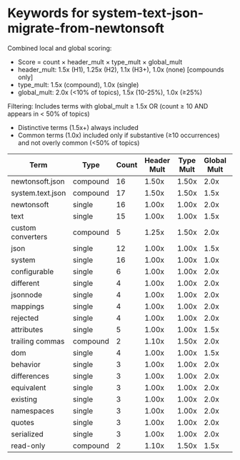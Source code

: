 # Keywords for system-text-json-migrate-from-newtonsoft

Combined local and global scoring:
- Score = count × header_mult × type_mult × global_mult
- header_mult: 1.5x (H1), 1.25x (H2), 1.1x (H3+), 1.0x (none) [compounds only]
- type_mult: 1.5x (compound), 1.0x (single)
- global_mult: 2.0x (<10% of topics), 1.5x (10-25%), 1.0x (≥25%)

Filtering: Includes terms with global_mult ≥ 1.5x OR (count ≥ 10 AND appears in < 50% of topics)
- Distinctive terms (1.5x+) always included
- Common terms (1.0x) included only if substantive (≥10 occurrences) and not overly common (<50% of topics)

| Term | Type | Count | Header Mult | Type Mult | Global Mult | Score |
|------|------|-------|-------------|-----------|-------------|-------|
| newtonsoft.json | compound | 16 | 1.50x | 1.50x | 2.0x | 72.000 |
| system.text.json | compound | 17 | 1.50x | 1.50x | 1.5x | 57.375 |
| newtonsoft | single | 16 | 1.00x | 1.00x | 2.0x | 32.000 |
| text | single | 15 | 1.00x | 1.00x | 1.5x | 22.500 |
| custom converters | compound | 5 | 1.25x | 1.50x | 2.0x | 18.750 |
| json | single | 12 | 1.00x | 1.00x | 1.5x | 18.000 |
| system | single | 16 | 1.00x | 1.00x | 1.0x | 16.000 |
| configurable | single | 6 | 1.00x | 1.00x | 2.0x | 12.000 |
| different | single | 4 | 1.00x | 1.00x | 2.0x | 8.000 |
| jsonnode | single | 4 | 1.00x | 1.00x | 2.0x | 8.000 |
| mappings | single | 4 | 1.00x | 1.00x | 2.0x | 8.000 |
| rejected | single | 4 | 1.00x | 1.00x | 2.0x | 8.000 |
| attributes | single | 5 | 1.00x | 1.00x | 1.5x | 7.500 |
| trailing commas | compound | 2 | 1.10x | 1.50x | 2.0x | 6.600 |
| dom | single | 4 | 1.00x | 1.00x | 1.5x | 6.000 |
| behavior | single | 3 | 1.00x | 1.00x | 2.0x | 6.000 |
| differences | single | 3 | 1.00x | 1.00x | 2.0x | 6.000 |
| equivalent | single | 3 | 1.00x | 1.00x | 2.0x | 6.000 |
| existing | single | 3 | 1.00x | 1.00x | 2.0x | 6.000 |
| namespaces | single | 3 | 1.00x | 1.00x | 2.0x | 6.000 |
| quotes | single | 3 | 1.00x | 1.00x | 2.0x | 6.000 |
| serialized | single | 3 | 1.00x | 1.00x | 2.0x | 6.000 |
| read-only | compound | 2 | 1.10x | 1.50x | 1.5x | 4.950 |
